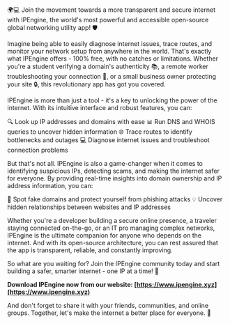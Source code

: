 🌍💻 Join the movement towards a more transparent and secure internet with IPEngine, the world's most powerful and accessible open-source global networking utility app! 🛡️

Imagine being able to easily diagnose internet issues, trace routes, and monitor your network setup from anywhere in the world. That's exactly what IPEngine offers - 100% free, with no catches or limitations. Whether you're a student verifying a domain's authenticity 📚, a remote worker troubleshooting your connection 🏢, or a small business owner protecting your site 🔒, this revolutionary app has got you covered.

IPEngine is more than just a tool - it's a key to unlocking the power of the internet. With its intuitive interface and robust features, you can:

🔍 Look up IP addresses and domains with ease
📊 Run DNS and WHOIS queries to uncover hidden information
🌐 Trace routes to identify bottlenecks and outages
💻 Diagnose internet issues and troubleshoot connection problems

But that's not all. IPEngine is also a game-changer when it comes to identifying suspicious IPs, detecting scams, and making the internet safer for everyone. By providing real-time insights into domain ownership and IP address information, you can:

🚨 Spot fake domains and protect yourself from phishing attacks
💡 Uncover hidden relationships between websites and IP addresses

Whether you're a developer building a secure online presence, a traveler staying connected on-the-go, or an IT pro managing complex networks, IPEngine is the ultimate companion for anyone who depends on the internet. And with its open-source architecture, you can rest assured that the app is transparent, reliable, and constantly improving.

So what are you waiting for? Join the IPEngine community today and start building a safer, smarter internet - one IP at a time! 🚀

**Download IPEngine now from our website: [https://www.ipengine.xyz](https://www.ipengine.xyz)**

And don't forget to share it with your friends, communities, and online groups. Together, let's make the internet a better place for everyone. 💪